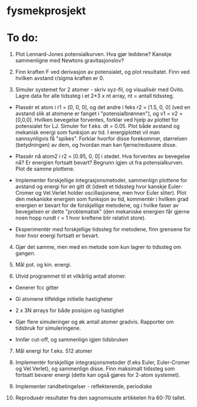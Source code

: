 # fysmekprosjekt

# To do:

1. Plot Lennard-Jones potensialkurven. Hva gjør leddene? Kanskje sammenligne med Newtons gravitasjonslov?

2. Finn kraften F ved derivasjon av potensialet, og plot resultatet. Finn ved hvilken avstand r/sigma kraften er 0.

3. Simuler systemet for 2 atomer - skriv xyz-fil, og visualisér med Ovito. Lagre data for alle tidssteg i et 2*3 x nt array, nt = antall tidssteg.
  - Plassér et atom i r1 = [0, 0, 0], og det andre i feks r2 = [1.5, 0, 0] (ved en avstand slik at atomene er fanget i "potensialbrønnen"), og v1 = v2 = [0,0,0]. Hvilken bevegelse forventes, forklar ved hjelp av plottet for potensialet for LJ. Simuler for f.eks. dt = 0.05. Plot både avstand og mekanisk energi som funksjon av tid. I energiplottet vil man sannsynligvis få "spikes". Forklar hvorfor disse forekommer, størrelsen (betydningen) av dem, og hvordan man kan fjerne/redusere disse.
  - Plassér nå atom2 i r2 = [0.95, 0, 0] i stedet. Hva forventes av bevegelse nå? Er energien fortsatt bevart? Begrunn igjen ut fra potensialkurven. Plot de samme plottene.


  -   Implementer forskjellige integrasjonsmetoder, sammenlign plottene for avstand og energi for en gitt dt (ideelt et tidssteg hvor kanskje Euler-Cromer og Vel.Verlet holder oscillasjonene, men hvor Euler sliter). Plot den mekaniske energien som funksjon av tid, kommentér i hvilken grad energien er bevart for de forskjellige metodene, og i hvilke faser av bevegelsen er dette "problematisk" (den mekaniske energien får gjerne noen hopp rundt r = 1 hvor kreftene blir relativt store).
  - Eksperimentér med forskjellige tidssteg for metodene, finn grensene for hver hvor energi fortsatt er bevart.

4. Gjør det samme, men med en metode som kun lagrer to tidssteg om gangen.

5. Mål pot. og kin. energi.

6. Utvid programmet til et vilkårlig antall atomer.
  - Generer fcc gitter
  - Gi atomene tilfeldige initielle hastigheter
  - 2 x 3N arrays for både posisjon og hastighet

  - Gjør flere simuleringer og øk antall atomer gradvis. Rapporter om tidsbruk for simuleringene.
  - Innfør cut-off, og sammenlign igjen tidsbruken

7. Mål energi for f.eks. 512 atomer

8. Implementér forskjellige integrasjonsmetoder (f.eks Euler, Euler-Cromer og Vel.Verlet), og sammenlign disse. Finn maksimalt tidssteg som fortsatt bevarer energi (dette kan også gjøres for 2-atom systemet).

9. Implementer randbetingelser - reflekterende, periodiske

10. Reprodusér resultater fra den sagnomsuste artikkelen fra 60-70 tallet.
